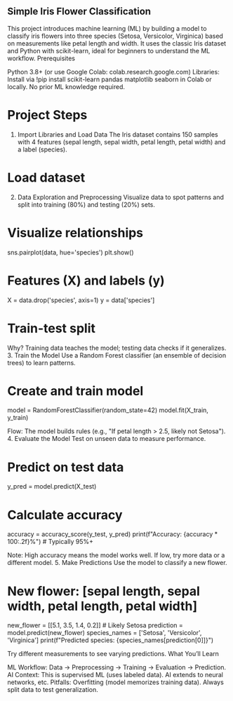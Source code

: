 ## Simple Iris Flower Classification
This project introduces machine learning (ML) by building a model to classify iris flowers into three species (Setosa, Versicolor, Virginica) based on measurements like petal length and width. It uses the classic Iris dataset and Python with scikit-learn, ideal for beginners to understand the ML workflow.
Prerequisites

Python 3.8+ (or use Google Colab: colab.research.google.com)
Libraries: Install via !pip install scikit-learn pandas matplotlib seaborn in Colab or locally.
No prior ML knowledge required.

# Project Steps
1. Import Libraries and Load Data
The Iris dataset contains 150 samples with 4 features (sepal length, sepal width, petal length, petal width) and a label (species).
<!-- import pandas as pd
from sklearn.datasets import load_iris
from sklearn.model_selection import train_test_split
from sklearn.ensemble import RandomForestClassifier
from sklearn.metrics import accuracy_score
import matplotlib.pyplot as plt
import seaborn as sns -->

# Load dataset
<!--
iris = load_iris()
data = pd.DataFrame(iris.data, columns=iris.feature_names)
data['species'] = iris.target  # 0: Setosa, 1: Versicolor, 2: Virginica
print(data.head())  # View first 5 rows -->

2. Data Exploration and Preprocessing
Visualize data to spot patterns and split into training (80%) and testing (20%) sets.
# Visualize relationships
sns.pairplot(data, hue='species')
plt.show() 

# Features (X) and labels (y)
X = data.drop('species', axis=1)
y = data['species']

# Train-test split
<!--X_train, X_test, y_train, y_test = train_test_split(X, y, test_size=0.2, random_state=42) -->

Why? Training data teaches the model; testing data checks if it generalizes.
3. Train the Model
Use a Random Forest classifier (an ensemble of decision trees) to learn patterns.
# Create and train model
model = RandomForestClassifier(random_state=42)
model.fit(X_train, y_train)

Flow: The model builds rules (e.g., "If petal length > 2.5, likely not Setosa").
4. Evaluate the Model
Test on unseen data to measure performance.
# Predict on test data
y_pred = model.predict(X_test)

# Calculate accuracy
accuracy = accuracy_score(y_test, y_pred)
print(f"Accuracy: {accuracy * 100:.2f}%")  # Typically 95%+

Note: High accuracy means the model works well. If low, try more data or a different model.
5. Make Predictions
Use the model to classify a new flower.
# New flower: [sepal length, sepal width, petal length, petal width]
new_flower = [[5.1, 3.5, 1.4, 0.2]]  # Likely Setosa
prediction = model.predict(new_flower)
species_names = ['Setosa', 'Versicolor', 'Virginica']
print(f"Predicted species: {species_names[prediction[0]]}")

Try different measurements to see varying predictions.
What You’ll Learn

ML Workflow: Data → Preprocessing → Training → Evaluation → Prediction.
AI Context: This is supervised ML (uses labeled data). AI extends to neural networks, etc.
Pitfalls: Overfitting (model memorizes training data). Always split data to test generalization.

